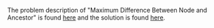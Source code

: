 The problem description of "Maximum Difference Between Node and Ancestor" is found [here](https://leetcode.com/problems/maximum-difference-between-node-and-ancestor/) and the solution is found [here](https://github.com/aurimas13/Solutions-To-Problems/blob/main/LeetCode/Python%20Solutions/Maximum%20Difference%20Between%20Node%20and%20Ancestor/maximum.py).